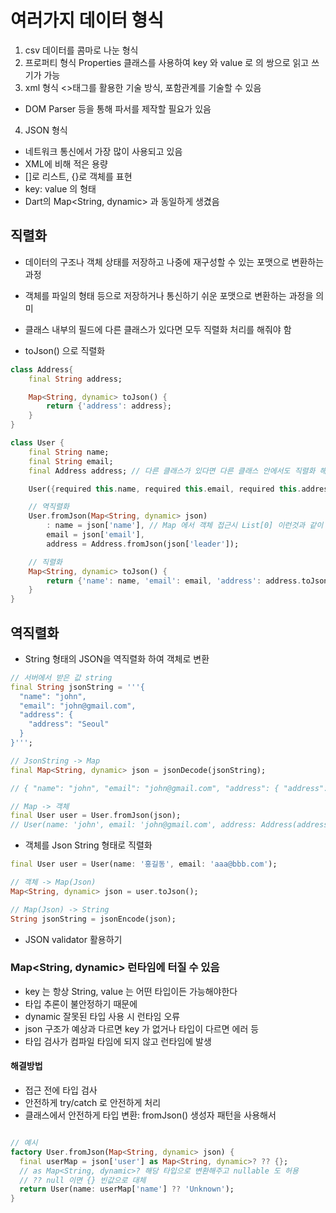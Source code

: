 # 여러가지 데이터 형식

1. csv 데이터를 콤마로 나눈 형식
2. 프로퍼티 형식 Properties 클래스를 사용하여 key 와 value 로 의 쌍으로 읽고 쓰기가 가능
3. xml 형식 <>태그를 활용한 기술 방식, 포함관계를 기술할 수 있음
- DOM Parser 등을 통해 파서를 제작할 필요가 있음

4. JSON 형식
- 네트워크 통신에서 가장 많이 사용되고 있음
- XML에 비해 적은 용량
- []로 리스트, {}로 객체를 표현
- key: value 의 형태
- Dart의 Map<String, dynamic> 과 동일하게 생겼음

## 직렬화
- 데이터의 구조나 객체 상태를 저장하고 나중에 재구성할 수 있는 포맷으로 변환하는 과정
- 객체를 파일의 형태 등으로 저장하거나 통신하기 쉬운 포맷으로 변환하는 과정을 의미
- 클래스 내부의 필드에 다른 클래스가 있다면 모두 직렬화 처리를 해줘야 함

- toJson() 으로 직렬화
```dart
class Address{
    final String address;

    Map<String, dynamic> toJson() {
        return {'address': address};
    }
}

class User {
    final String name;
    final String email;
    final Address address; // 다른 클래스가 있다면 다른 클래스 안에서도 직렬화 해야한다

    User({required this.name, required this.email, required this.address});

    // 역직렬화
    User.fromJson(Map<String, dynamic> json)
        : name = json['name'], // Map 에서 객체 접근시 List[0] 이런것과 같이 Map[key 값]으로 접근해서 사용한다
        email = json['email'],
        address = Address.fromJson(json['leader']);

    // 직렬화
    Map<String, dynamic> toJson() {
        return {'name': name, 'email': email, 'address': address.toJson()};
    }
}
```
## 역직렬화

- String 형태의 JSON을 역직렬화 하여 객체로 변환
```dart
// 서버에서 받은 값 string
final String jsonString = '''{
  "name": "john",
  "email": "john@gmail.com",
  "address": {
    "address": "Seoul"
  }
}''';

// JsonString -> Map
final Map<String, dynamic> json = jsonDecode(jsonString); 

// { "name": "john", "email": "john@gmail.com", "address": { "address": "Seoul" } }

// Map -> 객체
final User user = User.fromJson(json);
// User(name: 'john', email: 'john@gmail.com', address: Address(address : 'Seoul'));
```

- 객체를 Json String 형태로 직렬화
```dart
final User user = User(name: '홍길동', email: 'aaa@bbb.com');

// 객체 -> Map(Json)
Map<String, dynamic> json = user.toJson();

// Map(Json) -> String
String jsonString = jsonEncode(json);
```

- JSON validator 활용하기

### Map<String, dynamic> 런타임에 터질 수 있음
- key 는 항상 String, value 는 어떤 타입이든 가능해야한다
- 타입 추론이 불안정하기 때문에
- dynamic 잘못된 타입 사용 시 런타임 오류
- json 구조가 예상과 다르면 key 가 없거나 타입이 다르면 에러 등
- 타입 검사가 컴파일 타임에 되지 않고 런타임에 발생

#### 해결방법
- 접근 전에 타입 검사
- 안전하게 try/catch 로 안전하게 처리
- 클래스에서 안전하게 타입 변환: fromJson() 생성자 패턴을 사용해서

```dart

// 예시
factory User.fromJson(Map<String, dynamic> json) {
  final userMap = json['user'] as Map<String, dynamic>? ?? {}; 
  // as Map<String, dynamic>? 해당 타입으로 변환해주고 nullable 도 허용
  // ?? null 이면 {} 빈값으로 대체
  return User(name: userMap['name'] ?? 'Unknown');
}


```